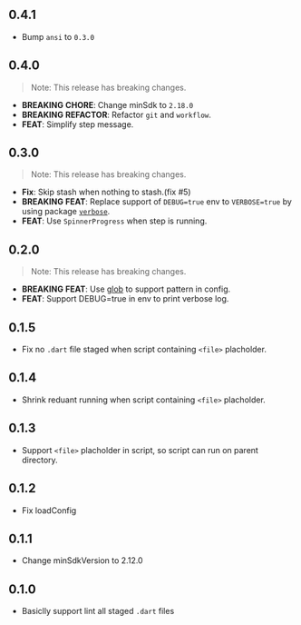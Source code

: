 ## 0.4.1

 - Bump `ansi` to `0.3.0`

## 0.4.0

> Note: This release has breaking changes.

 - **BREAKING** **CHORE**: Change minSdk to `2.18.0`
 - **BREAKING** **REFACTOR**: Refactor `git` and `workflow`.
 - **FEAT**: Simplify step message.

## 0.3.0

> Note: This release has breaking changes.

 - **Fix**: Skip stash when nothing to stash.(fix #5)
 - **BREAKING** **FEAT**: Replace support of `DEBUG=true` env to `VERBOSE=true` by using package [`verbose`](https://pub.dev/packages/verbose).
 - **FEAT**: Use `SpinnerProgress` when step is running.

## 0.2.0

> Note: This release has breaking changes.

 - **BREAKING** **FEAT**: Use [glob](https://github.com/dart-lang/glob) to support pattern in config.
 - **FEAT**: Support DEBUG=true in env to print verbose log. 

## 0.1.5

- Fix no `.dart` file staged when script containing `<file>` placholder. 

## 0.1.4

- Shrink reduant running when script containing `<file>` placholder. 

## 0.1.3

- Support `<file>` placholder in script, so script can run on parent directory. 

## 0.1.2

- Fix loadConfig

## 0.1.1

- Change minSdkVersion to 2.12.0

## 0.1.0

- Basiclly support lint all staged `.dart` files

